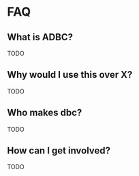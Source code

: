 # FAQ

## What is ADBC?

TODO

## Why would I use this over X?

TODO

## Who makes dbc?

TODO

## How can I get involved?

TODO
